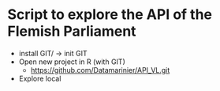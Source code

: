 Script to explore the API of the Flemish Parliament
=============

- install GIT/ -> init GIT 
- Open new project in R (with GIT)
  - https://github.com/Datamarinier/API_VL.git
- Explore local

